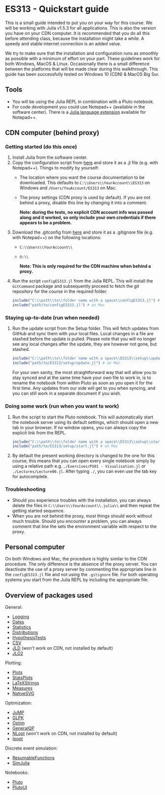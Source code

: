 # ES313 - Quickstart guide
This is a small guide intended to put you on your way for this course. We will be working with Julia v1.5.3 for all applications. This is also the version you have on your CDN computer. It is recommended that you do all this before attending class, because the installation might take a while. A speedy and stable internet connection is an added value.

We try to make sure that the installation and configuration runs as smoothly as possible with a minimum of effort on your part. These guidelines work for both Windows, MacOS & Linux. Occasionally there is a small difference between the platforms that will be made clear during this walkthrough. This guide has been successfully tested on Windows 10 (CDN) & MacOS Big Sur.

## Tools
* You will be using the Julia REPL in combination with a Pluto notebook.
* For code development you could use Notepad++ (available in the software center). There is a [Julia language extension](https://github.com/JuliaEditorSupport/julia-NotepadPlusPlus) available for Notepad++.
## CDN computer (behind proxy)
### Getting started (do this once)
1. Install Julia from the software center. 
2. Copy the configuration script from [here](https://raw.githubusercontent.com/BenLauwens/ES313/master/Setup/configES313.jl) and store it as a .jl file (e.g. with Notepad++). Things to modify by yourself:
    * The location where you want the course documentation to be downloaded. This defaults to `C:\\Users\\YourAccount\\ES313` on Windows and `/Users/YouAccount/ES313` on Mac.
    * The proxy settings (CDN proxy is used by default). If you are not behind a proxy, disable this line by changing it into a comment.

        **Note: during the tests, no explicit CDN account info was passed along and it worked, so only include your own credentials if there appears to be a problem.**
3. Download the .gitconfig  from [here](https://raw.githubusercontent.com/BenLauwens/ES313/master/Setup/.gitconfig) and store it as a .gitignore file (e.g. with Notepad++) on the following locations:
    * `C:\\Users\\YourAccount\\`
    * `U:\\`
    
        **Note: This is only required for the CDN machine when behind a proxy.**
2. Run the script `configES313.jl` from the Julia REPL. This will install the `GitCommand` package and subsequently proceed to fetch the git repository for the course in the required folder.
    ```Julia
    include("C:\\path\\to\\folder name with a space\\configES313.jl") # on Windows
    include("path/to/configES313.jl") # on Mac
    ```
### Staying up-to-date (run when needed)
1. Run the update script from the Setup folder. This will fetch updates from GitHub and sync them with your local files. Local changes in a file are stashed before the update is pulled. Please note that you will no longer see any local changes after the update, they are however not gone, but stashed.
    ```Julia
    include("C:\\path\\to\\folder name with a space\\ES313\\setup\\update.jl") # on Windows
    include("path/to/ES313/setup/update.jl") # on Mac
    ```
    For your own sanity, the most straightforward way that will allow you to stay synced and at the same time  have your own file to work in, is to rename the notebook from within Pluto as soon as you open it for the first time. Any updates from our side will get to you when syncing, and you can still work in a separate document if you wish.
### Doing some work (run when you want to work)
1. Run the script to start the Pluto notebook. This will automatically start the notebook server using its default settings, which should open a new tab in your browser. If no window opens, you can always copy the explicit link from the REPL.
    ```Julia
    include("C:\\path\\to\\folder name with a space\\ES313\\setup\\start.jl") # on Windows
    include("path/to/ES313/setup/start.jl") # on Mac
    ```
2. By default the present working directory is changed to the one for this course, this means that you can open every single notebook simply by using a relative path e.g. `./Exercises/PS01 - Visualisation.jl` or `./Lectures/Lecture00.jl`. After typing `./`, you can even use the tab key for autocomplete.
### Troubleshooting
* Should you experience troubles with the installation, you can always delete the files in `C:\\Users\\YourAccount\\.julia\\` and then repeat the getting started sequence.
* When you are not behind the proxy, most things should work without much trouble. Should you encounter a problem, you can always comment that line the sets the environment variable with respect to the proxy.
## Personal computer
On both Windows and Mac, the procedure is highly similar to the CDN procedure. The only difference is the absence of the proxy server. You can deactivate the use of a proxy server by commenting the appropriate line in the `configES313.jl` file and not using the `.gitignore` file. For both operating systems you start from the Julia REPL by including the appropriate file.
##  Overview of packages used

General:
* [Logging](https://docs.julialang.org/en/v1.2/stdlib/Logging/#)
* [Dates](https://docs.julialang.org/en/v1.2/stdlib/Dates/)
* [Statistics](https://docs.julialang.org/en/v1.2/stdlib/Statistics/)
* [Distributions](https://juliastats.org/Distributions.jl/stable/)
* [HypothesisTests](https://juliastats.org/HypothesisTests.jl/stable/)
* [CSV](https://juliadata.github.io/CSV.jl/stable/)
* [JLD](https://github.com/JuliaIO/JLD.jl) (won't work on CDN, not installed by default)
* [JLD2](https://github.com/JuliaIO/JLD2.jl)

Plotting:
* [Plots](http://docs.juliaplots.org/latest/)
* [StatsPlots](https://github.com/JuliaPlots/StatsPlots.jl)
* [LaTeXStrings](https://github.com/stevengj/LaTeXStrings.jl)
* [Measures](https://github.com/JuliaGraphics/Measures.jl)
* [NativeSVG](https://github.com/BenLauwens/NativeSVG.jl)

Optimization:
* [JuMP](https://jump.dev/JuMP.jl/v0.19.0/index.html)
* [GLPK](https://github.com/jump-dev/GLPK.jl)
* [Optim](https://julianlsolvers.github.io/Optim.jl/stable/)
* [GeneralQP](https://github.com/oxfordcontrol/GeneralQP.jl)
* [NLopt](https://github.com/JuliaOpt/NLopt.jl) (won't work on CDN, not installed by default)
* [Ipopt](https://ipoptjl.readthedocs.io/en/latest/ipopt.html)

Discrete event simulation:
* [ResumableFunctions](https://github.com/BenLauwens/ResumableFunctions.jl)
* [SimJulia](https://github.com/BenLauwens/SimJulia.jl)

Notebooks:
* [Pluto](https://github.com/fonsp/Pluto.jl)
* [PlutoUI](https://github.com/fonsp/PlutoUI.jl)